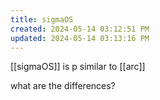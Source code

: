 ```yaml
---
title: sigmaOS
created: 2024-05-14 03:12:51 PM
updated: 2024-05-14 03:13:16 PM
---
```

[[sigmaOS]] is p similar to [[arc]] 

what are the differences?